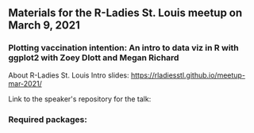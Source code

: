 ## Materials for the R-Ladies St. Louis meetup on March 9, 2021

### Plotting vaccination intention: An intro to data viz in R with ggplot2 with Zoey Dlott and Megan Richard

About R-Ladies St. Louis Intro slides: https://rladiesstl.github.io/meetup-mar-2021/

Link to the speaker's repository for the talk: 

### Required packages:
